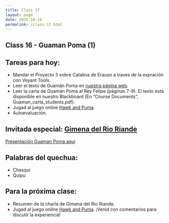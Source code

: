 ```yaml
---
title: Class 17
layout: page
date: 2025-10-16
permalink: /class-17.html
---
```


## Class 16 - Guaman Poma (1)

## Tareas para hoy: 

- Mandar el Proyecto 3 sobre Catalina de Erauso a traves de la expración con Voyant Tools.  
- Leer el texto de Guamán Poma en [nuestra página web](https://dh-miami.github.io/SPA_410_Fall25/guamanpoma.html).
- Leer la carta de Guamán Poma al Rey Felipe (páginas 7-9). El texto está disponible en nuestro Blackboard (En “Course Documents”, Guaman_carta_students.pdf).
- Jugad al juego online [Hawk and Puma](https://nieblagames.itch.io/hawk-and-puma).
- Autoevaluación. 

## Invitada especial: [Gimena del Rio Riande](https://www.aacademica.org/gimena.delrio.riande) 

[Presentación Guaman Poma aquí](https://docs.google.com/presentation/d/17jDU0riKEtZMgwtSQ3thwWoDCpRfaqPBAHuuF2F_cKw/edit?slide=id.p#slide=id.p) 

## Palabras del quechua: 

- Chasqui
- Quipu

  
## Para la próxima clase: 

- Resumen de la charla de Gimena del Rio Riande.
- Jugad al juego online [Hawk and Puma](https://nieblagames.itch.io/hawk-and-puma). ¡Venid con comentarios para discutir la experiencia!

